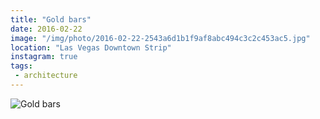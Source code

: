 ```yaml
---
title: "Gold bars"
date: 2016-02-22
image: "/img/photo/2016-02-22-2543a6d1b1f9af8abc494c3c2c453ac5.jpg"
location: "Las Vegas Downtown Strip"
instagram: true
tags:
 - architecture
---
```


![Gold bars](/img/photo/2016-02-22-2543a6d1b1f9af8abc494c3c2c453ac5.jpg)
